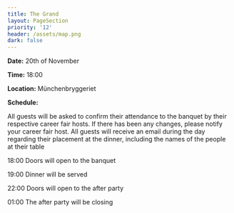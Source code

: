```yaml
---
title: The Grand
layout: PageSection
priority: '12'
header: /assets/map.png
dark: false
---
```

**Date:** 20th of November

**Time:** 18:00

**Location:** Münchenbryggeriet

**Schedule:**

All guests will be asked to confirm their attendance to the banquet by their respective career fair hosts. If there has been any changes, please notify your career fair host. All guests will receive an email during the day regarding their placement at the dinner, including the names of the people at their table

18:00 Doors will open to the banquet

19:00 Dinner will be served

22:00 Doors will open to the after party

01:00 The after party will be closing
